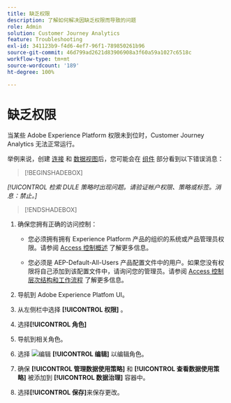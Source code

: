 ```yaml
---
title: 缺乏权限
description: 了解如何解决因缺乏权限而导致的问题
role: Admin
solution: Customer Journey Analytics
feature: Troubleshooting
exl-id: 341123b9-f4d6-4ef7-96f1-789850261b96
source-git-commit: 46d799ad2621d83906908a3f60a59a1027c6518c
workflow-type: tm+mt
source-wordcount: '189'
ht-degree: 100%

---
```


# 缺乏权限

当某些 Adobe Experience Platform 权限未到位时，Customer Journey Analytics 无法正常运行。

举例来说，创建 [连接](../connections/overview.md) 和 [数据视图](../data-views/data-views.md)后，您可能会在 [组件](/help/data-views/create-dataview.md#components) 部分看到以下错误消息：


>[!BEGINSHADEBOX]

*[!UICONTROL 检索 DULE 策略时出现问题。请验证帐户权限、策略或标签。消息：禁止。]*

>[!ENDSHADEBOX]


1. 确保您拥有正确的访问控制：

   * 您必须拥有拥有 Experience Platform 产品的组织的系统或产品管理员权限。请参阅 [Access 控制概述](https://experienceleague.adobe.com/docs/experience-platform/access-control/home.html#platform-permissions) 了解更多信息。

   * 您必须是 AEP-Default-All-Users 产品配置文件中的用户。如果您没有权限将自己添加到该配置文件中，请询问您的管理员。请参阅 [Access 控制层次结构和工作流程](https://experienceleague.adobe.com/docs/experience-platform/access-control/home.html#access-control-hierarchy-and-workflow) 了解更多信息。


1. 导航到 Adobe Experience Platfom UI。

1. 从左侧栏中选择 **[!UICONTROL 权限]** 。

1. 选择&#x200B;**[!UICONTROL 角色]**

1. 导航到相关角色。

1. 选择 ![编辑](https://spectrum.adobe.com/static/icons/workflow_18/Smock_Edit_18_N.svg) **[!UICONTROL 编辑]** 以编辑角色。

1. 确保 **[!UICONTROL 管理数据使用策略]** 和 **[!UICONTROL 查看数据使用策略]** 被添加到 **[!UICONTROL 数据治理]** 容器中。

1. 选择&#x200B;**[!UICONTROL 保存]**&#x200B;来保存更改。
